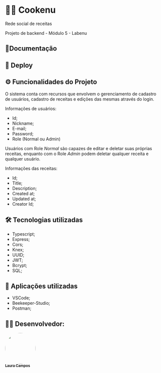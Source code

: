 # 🧑‍🍳 Cookenu

Rede social de receitas

Projeto de backend - Módulo 5 - Labenu

## 📄Documentação



## 🚀 Deploy



## ⚙️ Funcionalidades do Projeto

O sistema conta com recursos que envolvem o gerenciamento de cadastro de usuários, cadastro de receitas e edições das mesmas através do login. 

Informações de usuários:

- Id;
- Nickname;
- E-mail;
- Password;
- Role (Normal ou Admin)

Usuários com Role *Normal* são capazes de editar e deletar suas próprias receitas, enquanto com o Role *Admin* podem deletar qualquer receita e qualquer usuário.

Informações das receitas:

- Id;
- Title;
- Description;
- Created at;
- Updated at;
- Creator Id;


## 🛠 Tecnologias utilizadas

- Typescript;
- Express;
- Cors;
- Knex; 
- UUID;
- JWT; 
- Bcrypt;
- SQL;

## 🚀 Aplicações utilizadas

- VSCode;
- Beekeeper-Studio;
- Postman;

## 👨‍💻 Desenvolvedor:


<a href="https://github.com/lausompac">
 <img style="border-radius: 50%;" src="https://avatars.githubusercontent.com/u/101334115?v=4" width="100px;" alt=""/>
 <br />
 <sub><b>Laura Campos</b></sub></a> <a href="https://github.com/lausompac" title="github"></a>
 <br>
 <br>

